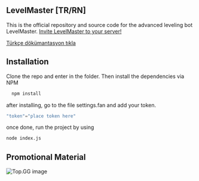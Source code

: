 
## LevelMaster [TR/RN]

This is the official repository and source code for the advanced leveling bot LevelMaster.
[Invite LevelMaster to your server!](https://discordapp.com/api/oauth2/authorize?client_id=1027962754738421830&permissions=140056587328&scope=bot%20applications.commands)

[Türkçe dökümantasyon tıkla](https://github.com/iscosmos/LevelMaster/blob/main/BeniOku.md)


## Installation

Clone the repo and enter in the folder. Then install the dependencies via NPM
```bash
  npm install
```

after installing, go to the file settings.fan and add your token.
```js
"token"="place token here"
```
once done, run the project by using
```bash
node index.js
```
## Promotional Material

![Top.GG image](https://i.ibb.co/yNw8Nks/Untitled.png)

